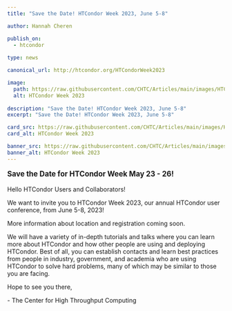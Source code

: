 ```yaml
---
title: "Save the Date! HTCondor Week 2023, June 5-8"

author: Hannah Cheren

publish_on:
  - htcondor
  
type: news

canonical_url: http://htcondor.org/HTCondorWeek2023

image:
  path: https://raw.githubusercontent.com/CHTC/Articles/main/images/HTCondor_Banner.jpeg
  alt: HTCondor Week 2023
  
description: "Save the Date! HTCondor Week 2023, June 5-8"
excerpt: "Save the Date! HTCondor Week 2023, June 5-8"

card_src: https://raw.githubusercontent.com/CHTC/Articles/main/images/HTCondor_Banner.jpeg
card_alt: HTCondor Week 2023

banner_src: https://raw.githubusercontent.com/CHTC/Articles/main/images/HTCondor_Banner.jpeg
banner_alt: HTCondor Week 2023
---
```


<p style="font-size: larger; font-weight: bold;">Save the Date for HTCondor Week May 23 - 26!</p>


Hello HTCondor Users and Collaborators!

We want to invite you to HTCondor Week 2023, our annual HTCondor user conference, from June 5-8, 2023!

More information about location and registration coming soon.

We will have a variety of in-depth tutorials and talks where you can learn more about HTCondor and how other people are using and deploying HTCondor. Best of all, you can establish contacts and learn best practices from people in industry, government, and academia who are using HTCondor to solve hard problems, many of which may be similar to those you are facing.

Hope to see you there,

\- The Center for High Throughput Computing
